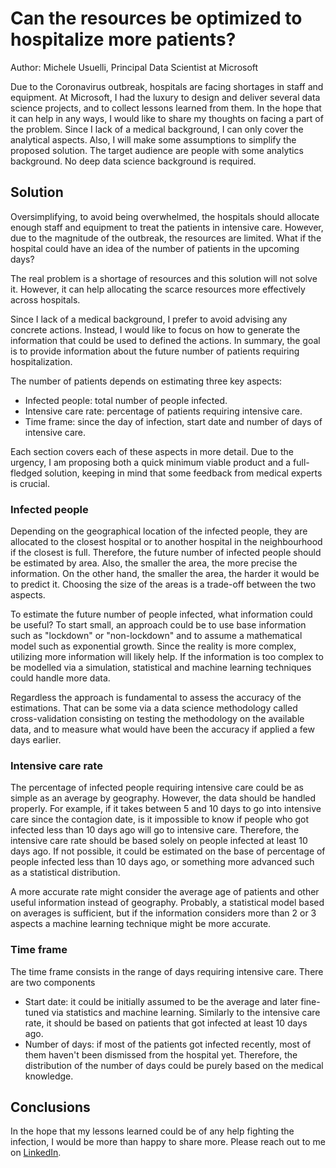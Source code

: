 
# Can the resources be optimized to hospitalize more patients?

Author: Michele Usuelli, Principal Data Scientist at Microsoft

Due to the Coronavirus outbreak, hospitals are facing shortages in staff and equipment. At Microsoft, I had the luxury to design and deliver several data science projects, and to collect lessons learned from them. In the hope that it can help in any ways, I would like to share my thoughts on facing a part of the problem. Since I lack of a medical background, I can only cover the analytical aspects. Also, I will make some assumptions to simplify the proposed solution. The target audience are people with some analytics background. No deep data science background is required.


## Solution

Oversimplifying, to avoid being overwhelmed, the hospitals should allocate enough staff and equipment to treat the patients in intensive care. However, due to the magnitude of the outbreak, the resources are limited. What if the hospital could have an idea of the number of patients in the upcoming days?

The real problem is a shortage of resources and this solution will not solve it. However, it can help allocating the scarce resources more effectively across hospitals.

Since I lack of a medical background, I prefer to avoid advising any concrete actions. Instead, I would like to focus on how to generate the information that could be used to defined the actions. In summary, the goal is to provide information about the future number of patients requiring hospitalization.

The number of patients depends on estimating three key aspects:

- Infected people: total number of people infected.
- Intensive care rate: percentage of patients requiring intensive care.
- Time frame: since the day of infection, start date and number of days of intensive care.

Each section covers each of these aspects in more detail. Due to the urgency, I am proposing both a quick minimum viable product and a full-fledged solution, keeping in mind that some feedback from medical experts is crucial.


### Infected people

Depending on the geographical location of the infected people, they are allocated to the closest hospital or to another hospital in the neighbourhood if the closest is full. Therefore, the future number of infected people should be estimated by area. Also, the smaller the area, the more precise the information. On the other hand, the smaller the area, the harder it would be to predict it. Choosing the size of the areas is a trade-off between the two aspects.

To estimate the future number of people infected, what information could be useful? To start small, an approach could be to use base information such as "lockdown" or "non-lockdown" and to assume a mathematical model such as exponential growth. Since the reality is more complex, utilizing more information will likely help. If the information is too complex to be modelled via a simulation, statistical and machine learning techniques could handle more data.

Regardless the approach is fundamental to assess the accuracy of the estimations. That can be some via a data science methodology called cross-validation consisting on testing the methodology on the available data, and to measure what would have been the accuracy if applied a few days earlier.


### Intensive care rate

The percentage of infected people requiring intensive care could be as simple as an average by geography. However, the data should be handled properly. For example, if it takes between 5 and 10 days to go into intensive care since the contagion date, is it impossible to know if people who got infected less than 10 days ago will go to intensive care. Therefore, the intensive care rate should be based solely on people infected at least 10 days ago. If not possible, it could be estimated on the base of percentage of people infected less than 10 days ago, or something more advanced such as a statistical distribution.

A more accurate rate might consider the average age of patients  and other useful information instead of geography. Probably, a statistical model based on averages is sufficient, but if the information considers more than 2 or 3 aspects a machine learning technique might be more accurate.


### Time frame

The time frame consists in the range of days requiring intensive care. There are two components

- Start date: it could be initially assumed to be the average and later fine-tuned via statistics and machine learning. Similarly to the intensive care rate, it should be based on patients that got infected at least 10 days ago.
- Number of days: if most of the patients got infected recently, most of them haven't been dismissed from the hospital yet. Therefore, the distribution of the number of days could be purely based on the medical knowledge.


## Conclusions

In the hope that my lessons learned could be of any help fighting the infection, I would be more than happy to share more. Please reach out to me on [LinkedIn](https://uk.linkedin.com/in/michele-usuelli-1b84b460).
